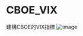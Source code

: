 # CBOE_VIX
建構CBOE的VIX指標
![image](https://github.com/Frisk0316/CBOE_VIX/assets/79501315/153440f9-8828-445e-a3cc-1ff22c2fc88d)
